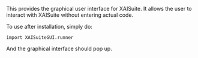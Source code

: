 This provides the graphical user interface for XAISuite. It allows the user to interact with XAISuite without entering actual code.

To use after installation, simply do:

```
import XAISuiteGUI.runner
```

And the graphical interface should pop up. 
